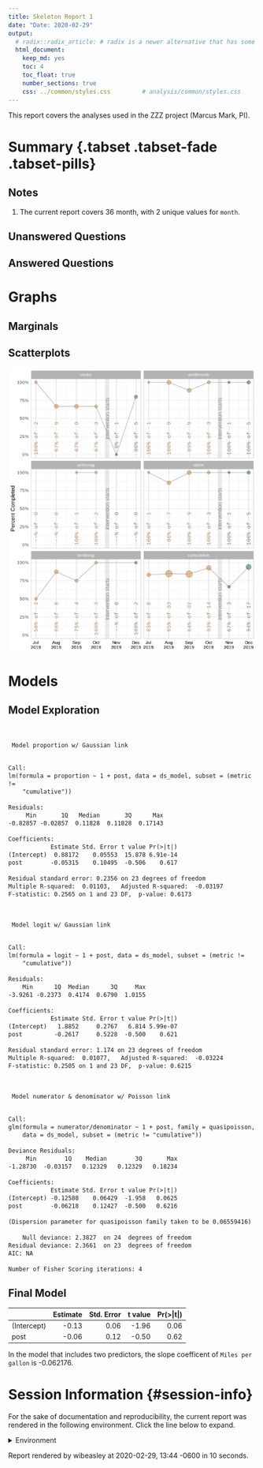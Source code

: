 ```yaml
---
title: Skeleton Report 1
date: "Date: 2020-02-29"
output:
  # radix::radix_article: # radix is a newer alternative that has some advantages over `html_document`.
  html_document:
    keep_md: yes
    toc: 4
    toc_float: true
    number_sections: true
    css: ../common/styles.css         # analysis/common/styles.css
---
```


This report covers the analyses used in the ZZZ project (Marcus Mark, PI).

<!--  Set the working directory to the repository's base directory; this assumes the report is nested inside of two directories.-->


<!-- Set the report-wide options, and point to the external code file. -->


<!-- Load 'sourced' R files.  Suppress the output when loading sources. -->


<!-- Load packages, or at least verify they're available on the local machine.  Suppress the output when loading packages. -->


<!-- Load any global functions and variables declared in the R file.  Suppress the output. -->


<!-- Declare any global functions specific to a Rmd output.  Suppress the output. -->


<!-- Load the datasets.   -->


<!-- Tweak the datasets.   -->


Summary {.tabset .tabset-fade .tabset-pills}
===========================================================================

Notes
---------------------------------------------------------------------------

1. The current report covers 36 month, with 2 unique values for `month`.


Unanswered Questions
---------------------------------------------------------------------------



Answered Questions
---------------------------------------------------------------------------


Graphs
===========================================================================


Marginals
---------------------------------------------------------------------------




Scatterplots
---------------------------------------------------------------------------

![](figure-png/scatterplots-1.png)<!-- -->


Models
===========================================================================

Model Exploration
---------------------------------------------------------------------------

```


 Model proportion w/ Gaussian link
```

```

Call:
lm(formula = proportion ~ 1 + post, data = ds_model, subset = (metric != 
    "cumulative"))

Residuals:
     Min       1Q   Median       3Q      Max 
-0.82857 -0.02857  0.11828  0.11828  0.17143 

Coefficients:
            Estimate Std. Error t value Pr(>|t|)
(Intercept)  0.88172    0.05553  15.878 6.91e-14
post        -0.05315    0.10495  -0.506    0.617

Residual standard error: 0.2356 on 23 degrees of freedom
Multiple R-squared:  0.01103,	Adjusted R-squared:  -0.03197 
F-statistic: 0.2565 on 1 and 23 DF,  p-value: 0.6173
```

```


 Model logit w/ Gaussian link
```

```

Call:
lm(formula = logit ~ 1 + post, data = ds_model, subset = (metric != 
    "cumulative"))

Residuals:
    Min      1Q  Median      3Q     Max 
-3.9261 -0.2373  0.4174  0.6790  1.0155 

Coefficients:
            Estimate Std. Error t value Pr(>|t|)
(Intercept)   1.8852     0.2767   6.814 5.99e-07
post         -0.2617     0.5228  -0.500    0.621

Residual standard error: 1.174 on 23 degrees of freedom
Multiple R-squared:  0.01077,	Adjusted R-squared:  -0.03224 
F-statistic: 0.2505 on 1 and 23 DF,  p-value: 0.6215
```

```


 Model numerator & denominator w/ Poisson link
```

```

Call:
glm(formula = numerator/denominator ~ 1 + post, family = quasipoisson, 
    data = ds_model, subset = (metric != "cumulative"))

Deviance Residuals: 
     Min        1Q    Median        3Q       Max  
-1.28730  -0.03157   0.12329   0.12329   0.18234  

Coefficients:
            Estimate Std. Error t value Pr(>|t|)
(Intercept) -0.12588    0.06429  -1.958   0.0625
post        -0.06218    0.12427  -0.500   0.6216

(Dispersion parameter for quasipoisson family taken to be 0.06559416)

    Null deviance: 2.3827  on 24  degrees of freedom
Residual deviance: 2.3661  on 23  degrees of freedom
AIC: NA

Number of Fisher Scoring iterations: 4
```


Final Model
---------------------------------------------------------------------------


|            | Estimate| Std. Error| t value| Pr(>&#124;t&#124;)|
|:-----------|--------:|----------:|-------:|------------------:|
|(Intercept) |    -0.13|       0.06|   -1.96|               0.06|
|post        |    -0.06|       0.12|   -0.50|               0.62|

In the model that includes two predictors, the slope coefficent of `Miles per gallon` is -0.062176.


Session Information {#session-info}
===========================================================================

For the sake of documentation and reproducibility, the current report was rendered in the following environment.  Click the line below to expand.

<details>
  <summary>Environment <span class="glyphicon glyphicon-plus-sign"></span></summary>

```
─ Session info ───────────────────────────────────────────────────────────────
 setting  value                       
 version  R version 3.6.2 (2019-12-12)
 os       Ubuntu 19.10                
 system   x86_64, linux-gnu           
 ui       X11                         
 language (EN)                        
 collate  en_US.UTF-8                 
 ctype    en_US.UTF-8                 
 tz       America/Chicago             
 date     2020-02-29                  

─ Packages ───────────────────────────────────────────────────────────────────
 package     * version  date       lib source        
 assertthat    0.2.1    2019-03-21 [1] CRAN (R 3.6.1)
 backports     1.1.5    2019-10-02 [1] CRAN (R 3.6.1)
 boot          1.3-24   2019-12-20 [4] CRAN (R 3.6.2)
 callr         3.4.2    2020-02-12 [1] CRAN (R 3.6.2)
 cli           2.0.1    2020-01-08 [1] CRAN (R 3.6.1)
 colorspace    1.4-1    2019-03-18 [1] CRAN (R 3.6.1)
 config        0.3      2018-03-27 [1] CRAN (R 3.6.1)
 crayon        1.3.4    2017-09-16 [1] CRAN (R 3.6.1)
 desc          1.2.0    2018-05-01 [1] CRAN (R 3.6.1)
 devtools      2.2.2    2020-02-17 [1] CRAN (R 3.6.2)
 digest        0.6.24   2020-02-12 [1] CRAN (R 3.6.2)
 dplyr         0.8.4    2020-01-31 [1] CRAN (R 3.6.2)
 ellipsis      0.3.0    2019-09-20 [1] CRAN (R 3.6.1)
 evaluate      0.14     2019-05-28 [1] CRAN (R 3.6.1)
 fansi         0.4.1    2020-01-08 [1] CRAN (R 3.6.1)
 farver        2.0.3    2020-01-16 [1] CRAN (R 3.6.1)
 fs            1.3.1    2019-05-06 [1] CRAN (R 3.6.1)
 ggplot2     * 3.2.1    2019-08-10 [1] CRAN (R 3.6.1)
 glue          1.3.1    2019-03-12 [1] CRAN (R 3.6.1)
 gtable        0.3.0    2019-03-25 [1] CRAN (R 3.6.1)
 highr         0.8      2019-03-20 [1] CRAN (R 3.6.1)
 hms           0.5.3    2020-01-08 [1] CRAN (R 3.6.1)
 htmltools     0.4.0    2019-10-04 [1] CRAN (R 3.6.1)
 import        1.1.0    2015-06-22 [1] CRAN (R 3.6.1)
 knitr       * 1.28     2020-02-06 [1] CRAN (R 3.6.2)
 labeling      0.3      2014-08-23 [1] CRAN (R 3.6.1)
 lattice       0.20-40  2020-02-19 [1] CRAN (R 3.6.2)
 lazyeval      0.2.2    2019-03-15 [1] CRAN (R 3.6.1)
 lifecycle     0.1.0    2019-08-01 [1] CRAN (R 3.6.1)
 lme4        * 1.1-21   2019-03-05 [1] CRAN (R 3.6.1)
 magrittr      1.5      2014-11-22 [1] CRAN (R 3.6.1)
 MASS          7.3-51.5 2019-12-20 [4] CRAN (R 3.6.2)
 Matrix      * 1.2-18   2019-11-27 [4] CRAN (R 3.6.1)
 memoise       1.1.0    2017-04-21 [1] CRAN (R 3.6.1)
 minqa         1.2.4    2014-10-09 [1] CRAN (R 3.6.1)
 munsell       0.5.0    2018-06-12 [1] CRAN (R 3.6.1)
 nlme          3.1-144  2020-02-06 [1] CRAN (R 3.6.2)
 nloptr        1.2.1    2018-10-03 [1] CRAN (R 3.6.1)
 pillar        1.4.3    2019-12-20 [1] CRAN (R 3.6.1)
 pkgbuild      1.0.6    2019-10-09 [1] CRAN (R 3.6.1)
 pkgconfig     2.0.3    2019-09-22 [1] CRAN (R 3.6.1)
 pkgload       1.0.2    2018-10-29 [1] CRAN (R 3.6.1)
 prettyunits   1.1.1    2020-01-24 [1] CRAN (R 3.6.2)
 processx      3.4.2    2020-02-09 [1] CRAN (R 3.6.2)
 ps            1.3.2    2020-02-13 [1] CRAN (R 3.6.2)
 purrr         0.3.3    2019-10-18 [1] CRAN (R 3.6.1)
 R6            2.4.1    2019-11-12 [1] CRAN (R 3.6.1)
 Rcpp          1.0.3    2019-11-08 [1] CRAN (R 3.6.1)
 readr         1.3.1    2018-12-21 [1] CRAN (R 3.6.1)
 remotes       2.1.1    2020-02-15 [1] CRAN (R 3.6.2)
 rlang         0.4.4    2020-01-28 [1] CRAN (R 3.6.2)
 rmarkdown     2.1      2020-01-20 [1] CRAN (R 3.6.2)
 rprojroot     1.3-2    2018-01-03 [1] CRAN (R 3.6.1)
 scales        1.1.0    2019-11-18 [1] CRAN (R 3.6.1)
 sessioninfo   1.1.1    2018-11-05 [1] CRAN (R 3.6.1)
 stringi       1.4.6    2020-02-17 [1] CRAN (R 3.6.2)
 stringr       1.4.0    2019-02-10 [1] CRAN (R 3.6.1)
 testthat      2.3.1    2019-12-01 [1] CRAN (R 3.6.1)
 tibble        2.1.3    2019-06-06 [1] CRAN (R 3.6.1)
 tidyr         1.0.2    2020-01-24 [1] CRAN (R 3.6.2)
 tidyselect    1.0.0    2020-01-27 [1] CRAN (R 3.6.2)
 usethis       1.5.1    2019-07-04 [1] CRAN (R 3.6.1)
 vctrs         0.2.3    2020-02-20 [1] CRAN (R 3.6.2)
 withr         2.1.2    2018-03-15 [1] CRAN (R 3.6.1)
 xfun          0.12     2020-01-13 [1] CRAN (R 3.6.1)
 yaml          2.2.1    2020-02-01 [1] CRAN (R 3.6.2)

[1] /home/wibeasley/R/x86_64-pc-linux-gnu-library/3.6
[2] /usr/local/lib/R/site-library
[3] /usr/lib/R/site-library
[4] /usr/lib/R/library
```
</details>



Report rendered by wibeasley at 2020-02-29, 13:44 -0600 in 10 seconds.
